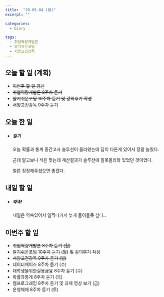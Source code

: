 ```yaml
---
title:  "20.05.04 (월)"
excerpt: ""

categories:
  - Diary

tags:
  - 취업역량개발론
  - 알기쉬운코딩
  - 서양고전강독
---
```


## 오늘 할 일 (계획)

- ~~이번주 할 일 갱신~~
- ~~취업역량개발론 8주차 듣기~~
- ~~알기쉬운코딩 10주차 듣기 및 강의후기 작성~~
- ~~서양고전강독 9주차 듣기~~


## 오늘 한 일

- ##### 일기

  오늘 확률과 통계 중간고사 솔루션이 올라왔는데 답이 다른게 있어서 정말 놀랐다.

  근데 알고보니 식은 맞는데 계산결과가 솔루션에 잘못올라와 있었던 것이었다.

  얼른 정정해주셨으면 좋겠다.

## 내일 할 일

- ##### 약속!

  내일은 약속있어서 일찍나가서 늦게 들어올듯 싶다..


## 이번주 할 일

- ~~취업역량개발론 8주차 듣기 (월)~~
- ~~알기쉬운코딩 10주차 듣기 (월) 및 강의후기 작성~~
- ~~서양고전강독 9주차 듣기 (월)~~
- 데이터베이스 8주차 듣기 (수)
- 대학생을위한실용금융 8주차 듣기 (수)
- 확률과통계 8주차 듣기 (목)
- 웹프로그래밍 8주차 듣기 및 과제 영상 보기 (금)
- 운영체제 8주차 듣기 (토)